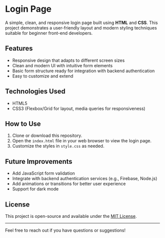 # Login Page

A simple, clean, and responsive login page built using **HTML** and **CSS**. This project demonstrates a user-friendly layout and modern styling techniques suitable for beginner front-end developers.

## Features

- Responsive design that adapts to different screen sizes  
- Clean and modern UI with intuitive form elements  
- Basic form structure ready for integration with backend authentication  
- Easy to customize and extend

## Technologies Used

- HTML5  
- CSS3 (Flexbox/Grid for layout, media queries for responsiveness)

## How to Use

1. Clone or download this repository.  
2. Open the `index.html` file in your web browser to view the login page.  
3. Customize the styles in `style.css` as needed.

 ## Future Improvements

- Add JavaScript form validation  
- Integrate with backend authentication services (e.g., Firebase, Node.js)  
- Add animations or transitions for better user experience  
- Support for dark mode

## License

This project is open-source and available under the [MIT License](LICENSE).

---

Feel free to reach out if you have questions or suggestions!
